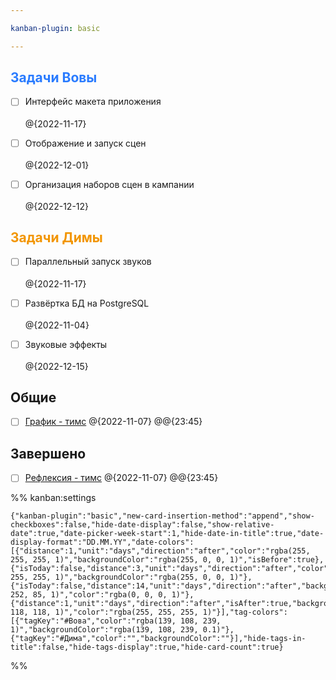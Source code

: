 ```yaml
---

kanban-plugin: basic

---
```


## <div style='color: #297bff'>Задачи Вовы</div>

- [ ] Интерфейс макета приложения <br><br>@{2022-11-17}
- [ ] Отображение и запуск сцен<br><br>@{2022-12-01}
- [ ] Организация наборов сцен в кампании<br><br>@{2022-12-12}


## <div style='color: #f29500'>Задачи Димы</div>

- [ ] Параллельный запуск звуков <br><br>@{2022-11-17}
- [ ] Развёртка БД на PostgreSQL<br><br>@{2022-11-04}
- [ ] Звуковые эффекты<br><br>@{2022-12-15}


## Общие

- [ ] [График - тимс](https://teams.microsoft.com/_#/school/tab::3717002657/19:fBnCvoy06PK9FkAOj7Sy_fQfIf5S1IJsYgyqLqjXE4s1@thread.tacv2?threadId=19:fBnCvoy06PK9FkAOj7Sy_fQfIf5S1IJsYgyqLqjXE4s1@thread.tacv2&messageId=classroom&ctx=channel&isTeamLevelApp=true) @{2022-11-07} @@{23:45}


## Завершено

- [ ] [Рефлексия - тимс](https://teams.microsoft.com/_#/school/tab::3717002657/19:fBnCvoy06PK9FkAOj7Sy_fQfIf5S1IJsYgyqLqjXE4s1@thread.tacv2?threadId=19:fBnCvoy06PK9FkAOj7Sy_fQfIf5S1IJsYgyqLqjXE4s1@thread.tacv2&messageId=classroom&ctx=channel&isTeamLevelApp=true) @{2022-11-07} @@{23:45}




%% kanban:settings
```
{"kanban-plugin":"basic","new-card-insertion-method":"append","show-checkboxes":false,"hide-date-display":false,"show-relative-date":true,"date-picker-week-start":1,"hide-date-in-title":true,"date-display-format":"DD.MM.YY","date-colors":[{"distance":1,"unit":"days","direction":"after","color":"rgba(255, 255, 255, 1)","backgroundColor":"rgba(255, 0, 0, 1)","isBefore":true},{"isToday":false,"distance":3,"unit":"days","direction":"after","color":"rgba(255, 255, 255, 1)","backgroundColor":"rgba(255, 0, 0, 1)"},{"isToday":false,"distance":14,"unit":"days","direction":"after","backgroundColor":"rgba(255, 252, 85, 1)","color":"rgba(0, 0, 0, 1)"},{"distance":1,"unit":"days","direction":"after","isAfter":true,"backgroundColor":"rgba(118, 118, 118, 1)","color":"rgba(255, 255, 255, 1)"}],"tag-colors":[{"tagKey":"#Вова","color":"rgba(139, 108, 239, 1)","backgroundColor":"rgba(139, 108, 239, 0.1)"},{"tagKey":"#Дима","color":"","backgroundColor":""}],"hide-tags-in-title":false,"hide-tags-display":true,"hide-card-count":true}
```
%%